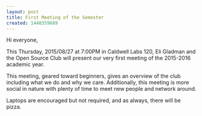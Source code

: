 ```yaml
---
layout: post
title: First Meeting of the Semester
created: 1440359689
---
```

Hi everyone,

This Thursday, 2015/08/27 at 7:00PM in Caldwell Labs 120, Eli Gladman and the Open Source Club will present our very first meeting of the 2015-2016 academic year.

This meeting, geared toward beginners, gives an overview of the club including what we do and why we care. Additionally, this meeting is more social in nature with plenty of time to meet new people and network around.

Laptops are encouraged but not required, and as always, there will be pizza.
